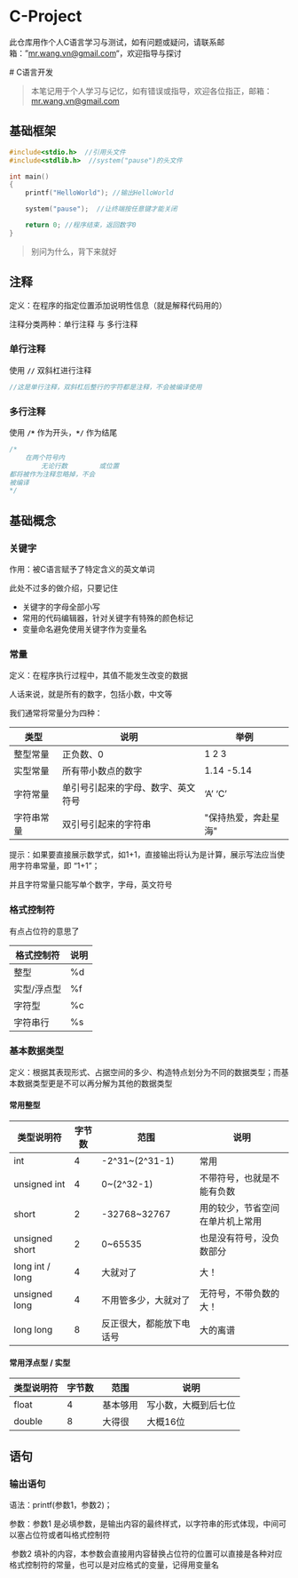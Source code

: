 # C-Project
此仓库用作个人C语言学习与测试，如有问题或疑问，请联系邮箱：”mr.wang.vn@gmail.com“，欢迎指导与探讨

\# C语言开发

> 本笔记用于个人学习与记忆，如有错误或指导，欢迎各位指正，邮箱：mr.wang.vn@gmail.com



## 基础框架

```c
#include<stdio.h>  //引用头文件
#include<stdlib.h>  //system("pause")的头文件

int main()
{
	printf("HelloWorld"); //输出HelloWorld

	system("pause");  //让终端按任意键才能关闭

	return 0; //程序结束，返回数字0
}
```

> 别问为什么，背下来就好



## 注释

定义：在程序的指定位置添加说明性信息（就是解释代码用的）

注释分类两种：单行注释  与  多行注释



### 单行注释

使用  **`//`**  双斜杠进行注释

```c
//这是单行注释，双斜杠后整行的字符都是注释，不会被编译使用
```



### 多行注释

使用  **`/*`** 作为开头，**`*/`** 作为结尾

```c
/*
	在两个符号内
		无论行数		或位置
都将被作为注释忽略掉，不会
被编译
*/
```



## 基础概念



### 关键字

作用：被C语言赋予了特定含义的英文单词

此处不过多的做介绍，只要记住

- 关键字的字母全部小写
- 常用的代码编辑器，针对关键字有特殊的颜色标记
- 变量命名避免使用关键字作为变量名



### 常量

定义：在程序执行过程中，其值不能发生改变的数据

人话来说，就是所有的数字，包括小数，中文等

我们通常将常量分为四种：

| 类型       | 说明                               | 举例                 |
| ---------- | ---------------------------------- | -------------------- |
| 整型常量   | 正负数、0                          | 1 2 3                |
| 实型常量   | 所有带小数点的数字                 | 1.14 -5.14           |
| 字符常量   | 单引号引起来的字母、数字、英文符号 | ‘A’  ‘C’             |
| 字符串常量 | 双引号引起来的字符串               | "保持热爱，奔赴星海" |

提示：如果要直接展示数学式，如1+1，直接输出将认为是计算，展示写法应当使用字符串常量，即 “1+1”；

并且字符常量只能写单个数字，字母，英文符号



### 格式控制符

有点占位符的意思了

| 格式控制符  | 说明 |
| ----------- | ---- |
| 整型        | %d   |
| 实型/浮点型 | %f   |
| 字符型      | %c   |
| 字符串行    | %s   |



### 基本数据类型

定义：根据其表现形式、占据空间的多少、构造特点划分为不同的数据类型；而基本数据类型更是不可以再分解为其他的数据类型



#### 常用整型

| 类型说明符      | 字节数 | 范围                     | 说明                             |
| --------------- | ------ | ------------------------ | -------------------------------- |
| int             | 4      | -2^31~(2^31-1)           | 常用                             |
| unsigned int    | 4      | 0~(2^32-1)               | 不带符号，也就是不能有负数       |
| short           | 2      | -32768~32767             | 用的较少，节省空间在单片机上常用 |
| unsigned short  | 2      | 0~65535                  | 也是没有符号，没负数部分         |
| long int / long | 4      | 大就对了                 | 大！                             |
| unsigned long   | 4      | 不用管多少，大就对了     | 无符号，不带负数的大！           |
| long long       | 8      | 反正很大，都能放下电话号 | 大的离谱                         |



#### 常用浮点型 / 实型

| 类型说明符 | 字节数 | 范围     | 说明                 |
| ---------- | ------ | -------- | -------------------- |
| float      | 4      | 基本够用 | 写小数，大概到后七位 |
| double     | 8      | 大得很   | 大概16位             |











## 语句



### 输出语句

语法：printf(参数1，参数2)；

参数：参数1 是必填参数，是输出内容的最终样式，以字符串的形式体现，中间可以塞占位符或者叫格式控制符

​			参数2 填补的内容，本参数会直接用内容替换占位符的位置可以直接是各种对应格式控制符的常量，也可以是对应格式的变量，记得用变量名































